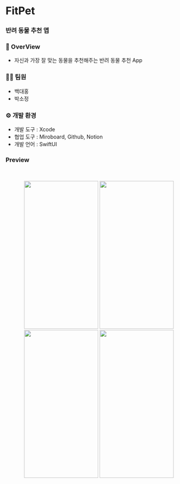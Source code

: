 # FitPet

### 반려 동물 추천 앱
### **📜 OverView**
- 자신과 가장 잘 맞는 동물을 추천해주는 반려 동물 추천 App

### 🧑‍💻 팀원
- 백대홍
- 박소정
### ⚙️ 개발 환경
- 개발 도구 : Xcode
- 협업 도구 : Miroboard, Github, Notion 
- 개발 언어 : SwiftUI

### Preview 

<br/>
<p align="center">
<img src="https://user-images.githubusercontent.com/75058050/226093441-baa522ed-83af-4b60-8b16-db60b3b88d0d.png" width="200" height="400"/> 
<img src="https://user-images.githubusercontent.com/75058050/226093442-1187cf44-8ca4-4694-b172-a881865ea680.png" width="200" height="400"/> 
<img src="https://user-images.githubusercontent.com/75058050/226093445-9ff14194-723f-4bc3-bc15-f1c4ee3b49bd.png" width="200" height="400"/> 
<img src="https://user-images.githubusercontent.com/75058050/226093447-b870b8cb-f186-4c0e-992c-fa9220a211a4.png" width="200" height="400"/> 

